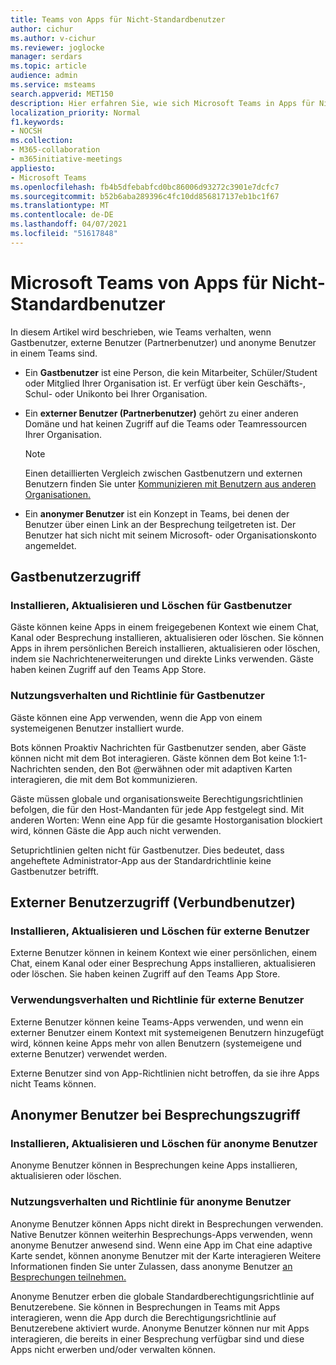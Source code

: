 ```yaml
---
title: Teams von Apps für Nicht-Standardbenutzer
author: cichur
ms.author: v-cichur
ms.reviewer: joglocke
manager: serdars
ms.topic: article
audience: admin
ms.service: msteams
search.appverid: MET150
description: Hier erfahren Sie, wie sich Microsoft Teams in Apps für Nicht-Standardbenutzer verhalten.
localization_priority: Normal
f1.keywords:
- NOCSH
ms.collection:
- M365-collaboration
- m365initiative-meetings
appliesto:
- Microsoft Teams
ms.openlocfilehash: fb4b5dfebabfcd0bc86006d93272c3901e7dcfc7
ms.sourcegitcommit: b52b6aba289396c4fc10dd856817137eb1bc1f67
ms.translationtype: MT
ms.contentlocale: de-DE
ms.lasthandoff: 04/07/2021
ms.locfileid: "51617848"
---
```

# <a name="microsoft-teams-apps-behavior-for-non-standard-users"></a>Microsoft Teams von Apps für Nicht-Standardbenutzer

In diesem Artikel wird beschrieben, wie Teams verhalten, wenn Gastbenutzer, externe Benutzer (Partnerbenutzer) und anonyme Benutzer in einem Teams sind.

- Ein **Gastbenutzer** ist eine Person, die kein Mitarbeiter, Schüler/Student oder Mitglied Ihrer Organisation ist. Er verfügt über kein Geschäfts-, Schul- oder Unikonto bei Ihrer Organisation.

- Ein **externer Benutzer (Partnerbenutzer)** gehört zu einer anderen Domäne und hat keinen Zugriff auf die Teams oder Teamressourcen Ihrer Organisation.

  > [!Note]
  > Einen detaillierten Vergleich zwischen Gastbenutzern und externen Benutzern finden Sie unter [Kommunizieren mit Benutzern aus anderen Organisationen.](./communicate-with-users-from-other-organizations.md)

- Ein **anonymer Benutzer** ist ein Konzept in Teams, bei denen der Benutzer über einen Link an der Besprechung teilgetreten ist. Der Benutzer hat sich nicht mit seinem Microsoft- oder Organisationskonto angemeldet.

## <a name="guest-user-access"></a>Gastbenutzerzugriff

### <a name="install-update-and-delete-for-guest-users"></a>Installieren, Aktualisieren und Löschen für Gastbenutzer

Gäste können keine Apps in einem freigegebenen Kontext wie einem Chat, Kanal oder Besprechung installieren, aktualisieren oder löschen. Sie können Apps in ihrem persönlichen Bereich installieren, aktualisieren oder löschen, indem sie Nachrichtenerweiterungen und direkte Links verwenden. Gäste haben keinen Zugriff auf den Teams App Store.

### <a name="usage-behavior-and-policy-for-guest-users"></a>Nutzungsverhalten und Richtlinie für Gastbenutzer

Gäste können eine App verwenden, wenn die App von einem systemeigenen Benutzer installiert wurde.

Bots können Proaktiv Nachrichten für Gastbenutzer senden, aber Gäste können nicht mit dem Bot interagieren. Gäste können dem Bot keine 1:1-Nachrichten senden, den Bot @erwähnen oder mit adaptiven Karten interagieren, die mit dem Bot kommunizieren.

Gäste müssen globale und organisationsweite Berechtigungsrichtlinien befolgen, die für den Host-Mandanten für jede App festgelegt sind. Mit anderen Worten: Wenn eine App für die gesamte Hostorganisation blockiert wird, können Gäste die App auch nicht verwenden.

Setuprichtlinien gelten nicht für Gastbenutzer. Dies bedeutet, dass angeheftete Administrator-App aus der Standardrichtlinie keine Gastbenutzer betrifft.

## <a name="external-federated-user-access"></a>Externer Benutzerzugriff (Verbundbenutzer)

### <a name="install-update-and-delete-for-external-users"></a>Installieren, Aktualisieren und Löschen für externe Benutzer

Externe Benutzer können in keinem Kontext wie einer persönlichen, einem Chat, einem Kanal oder einer Besprechung Apps installieren, aktualisieren oder löschen. Sie haben keinen Zugriff auf den Teams App Store.

### <a name="usage-behavior-and-policy-for-external-users"></a>Verwendungsverhalten und Richtlinie für externe Benutzer

Externe Benutzer können keine Teams-Apps verwenden, und wenn ein externer Benutzer einem Kontext mit systemeigenen Benutzern hinzugefügt wird, können keine Apps mehr von allen Benutzern (systemeigene und externe Benutzer) verwendet werden.

Externe Benutzer sind von App-Richtlinien nicht betroffen, da sie ihre Apps nicht Teams können.

## <a name="anonymous-user-in-meetings-access"></a>Anonymer Benutzer bei Besprechungszugriff

### <a name="install-update-and-delete-for-anonymous-users"></a>Installieren, Aktualisieren und Löschen für anonyme Benutzer

Anonyme Benutzer können in Besprechungen keine Apps installieren, aktualisieren oder löschen.

### <a name="usage-behavior-and-policy-for-anonymous-users"></a>Nutzungsverhalten und Richtlinie für anonyme Benutzer

Anonyme Benutzer können Apps nicht direkt in Besprechungen verwenden. Native Benutzer können weiterhin Besprechungs-Apps verwenden, wenn anonyme Benutzer anwesend sind. Wenn eine App im Chat eine adaptive Karte sendet, können anonyme Benutzer mit der Karte interagieren Weitere Informationen finden Sie unter Zulassen, dass anonyme Benutzer [an Besprechungen teilnehmen.](https://docs.microsoft.com/microsoftteams/meeting-settings-in-teams#allow-anonymous-users-to-join-meetings)

Anonyme Benutzer erben die globale Standardberechtigungsrichtlinie auf Benutzerebene. Sie können in Besprechungen in Teams mit Apps interagieren, wenn die App durch die Berechtigungsrichtlinie auf Benutzerebene aktiviert wurde. Anonyme Benutzer können nur mit Apps interagieren, die bereits in einer Besprechung verfügbar sind und diese Apps nicht erwerben und/oder verwalten können.
